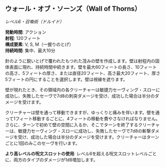 ## ウォール・オブ・ソーンズ（Wall of Thorns）
*レベル6・召喚術（ドルイド）*

**発動時間**: アクション  
**射程**: 120フィート  
**構成要素**: V, S, M（一握りのとげ）  
**持続時間**: 集中、最大10分

針のように鋭いとげで覆われたもつれた茂みの壁を作成します。壁は射程内の固体表面に現れ、持続時間中続きます。壁を最大60フィートの長さ、10フィートの高さ、5フィートの厚さ、または直径20フィート、高さ最大20フィート、厚さ5フィートの円にすることを選択します。壁は視線を遮ります。

壁が現れたとき、その領域内の各クリーチャーは敏捷力セーヴィング・スローに成功し、失敗したセーヴで7d8の刺突ダメージを受け、成功した場合は半分のダメージを受けます。

クリーチャーは壁を通って移動できますが、ゆっくりと痛みを伴います。壁を通って1フィート移動するごとに、4フィートの移動を費やさなければなりません。さらに、ターンで初めて壁の空間に入るか、そこでターンを終了するクリーチャーは、敏捷力セーヴィング・スローに成功し、失敗したセーヴで7d8の斬撃ダメージを受け、成功した場合は半分のダメージを受けます。クリーチャーはターンごとに1回のみこのセーヴを行います。

**より高レベルの呪文スロットの使用**: レベル6を超える呪文スロットレベルごとに、両方のタイプのダメージが1d8増加します。